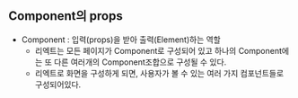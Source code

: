 ## Component의 props
- Component : 입력(props)을 받아 출력(Element)하는 역할
  - 리엑트는 모든 페이지가 Component로 구성되어 있고 하나의 Component에는 또 다른 여러개의 Component조합으로 구성될 수 있다.
  - 리엑트로 화면을 구성하게 되면, 사용자가 볼 수 있는 여러 가지 컴포넌트들로 구성되어있다.
